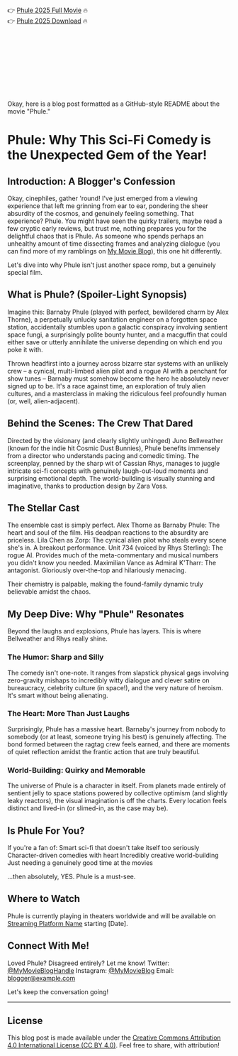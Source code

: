 

<br><br><br><br>


👉 <a href="https://Eldon-kaninuwan1987.github.io/fxudvbmbcs/">Phule 2025 Full Movie</a> 🔥
<br>
👉 <a href="https://Eldon-kaninuwan1987.github.io/fxudvbmbcs/">Phule 2025 Download</a> 🔥


<br><br><br><br><br><br><br><br>


Okay, here is a blog post formatted as a GitHub-style README about the movie "Phule."


# Phule: Why This Sci-Fi Comedy is the Unexpected Gem of the Year!

## Introduction: A Blogger's Confession

Okay, cinephiles, gather 'round! I've just emerged from a viewing experience that left me grinning from ear to ear, pondering the sheer absurdity of the cosmos, and genuinely feeling something. That experience? Phule. You might have seen the quirky trailers, maybe read a few cryptic early reviews, but trust me, nothing prepares you for the delightful chaos that is Phule. As someone who spends perhaps an unhealthy amount of time dissecting frames and analyzing dialogue (you can find more of my ramblings on [My Movie Blog](https://www.example.com/my-movie-blog)), this one hit differently.

Let's dive into why Phule isn't just another space romp, but a genuinely special film.

## What is Phule? (Spoiler-Light Synopsis)

Imagine this: Barnaby Phule (played with perfect, bewildered charm by Alex Thorne), a perpetually unlucky sanitation engineer on a forgotten space station, accidentally stumbles upon a galactic conspiracy involving sentient space fungi, a surprisingly polite bounty hunter, and a macguffin that could either save or utterly annihilate the universe depending on which end you poke it with.

Thrown headfirst into a journey across bizarre star systems with an unlikely crew – a cynical, multi-limbed alien pilot and a rogue AI with a penchant for show tunes – Barnaby must somehow become the hero he absolutely never signed up to be. It's a race against time, an exploration of truly alien cultures, and a masterclass in making the ridiculous feel profoundly human (or, well, alien-adjacent).

## Behind the Scenes: The Crew That Dared

Directed by the visionary (and clearly slightly unhinged) Juno Bellweather (known for the indie hit Cosmic Dust Bunnies), Phule benefits immensely from a director who understands pacing and comedic timing. The screenplay, penned by the sharp wit of Cassian Rhys, manages to juggle intricate sci-fi concepts with genuinely laugh-out-loud moments and surprising emotional depth. The world-building is visually stunning and imaginative, thanks to production design by Zara Voss.

## The Stellar Cast

The ensemble cast is simply perfect.
   Alex Thorne as Barnaby Phule: The heart and soul of the film. His deadpan reactions to the absurdity are priceless.
   Lila Chen as Zorp: The cynical alien pilot who steals every scene she's in. A breakout performance.
   Unit 734 (voiced by Rhys Sterling): The rogue AI. Provides much of the meta-commentary and musical numbers you didn't know you needed.
   Maximilian Vance as Admiral K'Tharr: The antagonist. Gloriously over-the-top and hilariously menacing.

Their chemistry is palpable, making the found-family dynamic truly believable amidst the chaos.

## My Deep Dive: Why "Phule" Resonates

Beyond the laughs and explosions, Phule has layers. This is where Bellweather and Rhys really shine.

### The Humor: Sharp and Silly

The comedy isn't one-note. It ranges from slapstick physical gags involving zero-gravity mishaps to incredibly witty dialogue and clever satire on bureaucracy, celebrity culture (in space!), and the very nature of heroism. It's smart without being alienating.

### The Heart: More Than Just Laughs

Surprisingly, Phule has a massive heart. Barnaby's journey from nobody to somebody (or at least, someone trying his best) is genuinely affecting. The bond formed between the ragtag crew feels earned, and there are moments of quiet reflection amidst the frantic action that are truly beautiful.

### World-Building: Quirky and Memorable

The universe of Phule is a character in itself. From planets made entirely of sentient jelly to space stations powered by collective optimism (and slightly leaky reactors), the visual imagination is off the charts. Every location feels distinct and lived-in (or slimed-in, as the case may be).

## Is Phule For You?

If you're a fan of:
   Smart sci-fi that doesn't take itself too seriously
   Character-driven comedies with heart
   Incredibly creative world-building
   Just needing a genuinely good time at the movies

...then absolutely, YES. Phule is a must-see.

## Where to Watch

Phule is currently playing in theaters worldwide and will be available on [Streaming Platform Name](https://www.example.com/streaming-platform) starting [Date].

## Connect With Me!

Loved Phule? Disagreed entirely? Let me know!
   Twitter: [@MyMovieBlogHandle](https://twitter.com/MyMovieBlogHandle)
   Instagram: [@MyMovieBlog](https://instagram.com/MyMovieBlog)
   Email: [blogger@example.com](mailto:blogger@example.com)

Let's keep the conversation going!

---

## License

This blog post is made available under the [Creative Commons Attribution 4.0 International License (CC BY 4.0)](https://creativecommons.org/licenses/by/4.0/). Feel free to share, with attribution!


